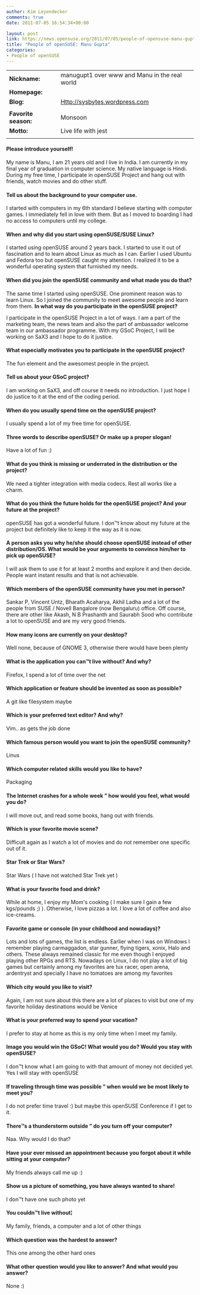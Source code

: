 ```yaml
---
author: Kim Leyendecker
comments: true
date: 2011-07-05 16:54:34+00:00

layout: post
link: https://news.opensuse.org/2011/07/05/people-of-opensuse-manu-gupta/
title: "People of openSUSE: Manu Gupta"
categories:
- People of openSUSE
---
```


|||
|--- |--- |
|**Nickname:**|manugupt1 over www and Manu in the real world|
|**Homepage:**||
|**Blog:**|[Http://sysbytes.wordpress.com](http://sysbytes.wordpress.com/)|
|||
|**Favorite season:**|Monsoon|
|**Motto:**|Live life with jest|
|||


<!-- more -->




#### Please introduce yourself!


My name is Manu, I am 21 years old and I live in India. I am currently in my final year of graduation in computer science. My native language is Hindi. During my free time, I participate in openSUSE Project and hang out with friends, watch movies and do other stuff.


#### Tell us about the background to your computer use.


I started with computers in my 6th standard I believe starting with computer games. I immediately fell in love with them. But as I moved to boarding I had no access to computers until my college.


#### When and why did you start using openSUSE/SUSE Linux?


I started using openSUSE around 2 years back. I started to use it out of fascination and to learn about Linux as much as I can. Earlier I used Ubuntu and Fedora too but openSUSE caught my attention. I realized it to be a wonderful operating system that furnished my needs.


#### When did you join the openSUSE community and what made you do that?


The same time I started using openSUSE. One prominent reason was to learn Linux. So I joined the community  to meet awesome people and learn from them.
**In what way do you participate in the openSUSE project?**

I participate in the openSUSE Project in a lot of ways. I am a part of the marketing team, the news team and also the part of ambassador welcome team in our ambassador programme. With my GSoC Project, I will be working on SaX3 and I hope to do it justice.


#### What especially motivates you to participate in the openSUSE project?


The fun element and the awesomest people in the project.


#### Tell us about your GSoC project?


I am working on SaX3, and off course it needs no introduction. I just hope I do justice to it at the end of the coding period.


#### When do you usually spend time on the openSUSE project?


I usually spend a lot of my free time for openSUSE.


#### Three words to describe openSUSE? Or make up a proper slogan!


Have a lot of fun :)


#### What do you think is missing or underrated in the distribution or the project?


We need a tighter integration with media codecs. Rest all works like a charm.


#### What do you think the future holds for the openSUSE project? And your future at the project?


openSUSE has got a wonderful future. I don™t know about my future at the project but definitely like to keep it the way as it is now.


#### A person asks you why he/she should choose openSUSE instead of other distribution/OS. What would be your arguments to convince him/her to pick up openSUSE?


I will ask them to use it for at least 2 months and explore it and then decide. People want instant results and that is not achievable.


#### Which members of the openSUSE community have you met in person?


Sankar P, Vincent Untz, Bharath Acaharya, Akhil Ladha and a lot of the people from SUSE / Novell Bangalore (now Bengaluru) office. Off course, there are other like Akash, N B Prashanth and Saurabh Sood who contribute a lot to openSUSE and are my very good friends.


#### How many icons are currently on your desktop?


Well none, because of GNOME 3, otherwise there would have been plenty


#### What is the application you can™t live without? And why?


Firefox, I spend a lot of time over the net


#### Which application or feature should be invented as soon as possible?


A git like filesystem maybe


#### Which is your preferred text editor? And why?


Vim.. as gets the job done


#### Which famous person would you want to join the openSUSE community?


Linus


#### Which computer related skills would you like to have?


Packaging


#### The Internet crashes for a whole week ” how would you feel, what would you do?


I will move out, and read some books, hang out with friends.


#### Which is your favorite movie scene?


Difficult again as I watch a lot of movies and do not remember one specific out of it.


#### Star Trek or Star Wars?


Star Wars ( I have not watched Star Trek yet )


#### What is your favorite food and drink?


While at home, I enjoy my Mom's cooking ( I make sure I gain a few kgs/pounds ;) ). Otherwise, I love pizzas a lot. I love a lot of coffee and also ice-creams.


#### Favorite game or console (in your childhood and nowadays)?


Lots and lots of games, the list is endless. Earlier when I was on Windows I remember playing carmaggadon, star gunner, flying tigers, xonix, Halo and others. These always remained classic for me even though I enjoyed playing other RPGs and RTS. Nowadays on Linux, I do not play a lot of big games but certainly among my favorites are tux racer, open arena, ardentryst and specially I have no tomatoes are among my favorites


#### Which city would you like to visit?


Again, I am not sure about this there are a lot of places to visit but one of my favorite holiday destinations would be Venice


#### What is your preferred way to spend your vacation?


I prefer to stay at home as this is my only time when I meet my family.


#### Image you would win the GSoC! What would you do? Would you stay with openSUSE? 


I don™t know what I am going to with that amount of money not decided yet. Yes I will stay with openSUSE


#### If traveling through time was possible ” when would we be most likely to meet you?


I do not prefer time travel :) but maybe this openSUSE Conference if I get to it.


#### There™s a thunderstorm outside ” do you turn off your computer?


Naa. Why would I do that?


#### Have your ever missed an appointment because you forgot about it while sitting at your computer?


My friends always call me up :)


#### Show us a picture of something, you have always wanted to share!


I don™t have one such photo yet


#### You couldn™t live without¦


My family, friends, a computer and a lot of other things


#### Which question was the hardest to answer?


This one among the other hard ones


#### What other question would you like to answer? And what would you answer?


None :)		
